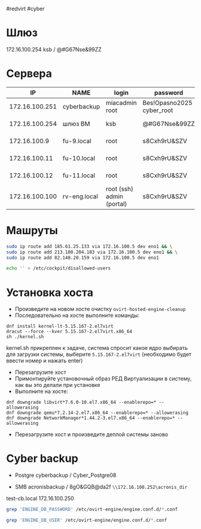 #redvirt #cyber

# Шлюз
172.16.100.254
ksb / @#G67Nse&99ZZ
# Сервера

| IP             | NAME         | login                        | password                     | OS              |
| -------------- | ------------ | ---------------------------- | ---------------------------- | --------------- |
| 172.16.100.251 | cyberbackup  | miacadmin<br>root            | Bes!Opasno2025<br>cyber_root | AL SE 1.8.2     |
| 172.16.100.254 | шлюз ВМ      | ksb                          | @#G67Nse&99ZZ                | Windows 10      |
| 172.16.100.9   | fu-9.local   | root                         | s8Cxh9rU&SZV                 | RED OS 7.3 virt |
| 172.16.100.11  | fu-10.local  | root                         | s8Cxh9rU&SZV                 | RED OS 7.3 virt |
| 172.16.100.12  | fu-11.local  | root                         | s8Cxh9rU&SZV                 | RED OS 7.3 virt |
| 172.16.100.100 | rv-eng.local | root (ssh)<br>admin (portal) | s8Cxh9rU&SZV                 | RED OS 7.3      |
# Машруты

```sh
sudo ip route add 185.61.25.133 via 172.16.100.5 dev eno1 && \
sudo ip route add 213.180.204.183 via 172.16.100.5 dev eno1 && \
sudo ip route add 82.148.20.159 via 172.16.100.5 dev eno1
```

```sh
echo '' > /etc/cockpit/disallowed-users
```


# Установка хоста

- Произведите на новом хосте очистку `ovirt-hosted-engine-cleanup`
- Последовательно на хосте выполните команды:

```
dnf install kernel-lt-5.15.167-2.el7virt
dracut --force --kver 5.15.167-2.el7virt.x86_64
sh ./kernel.sh
```

kernel.sh прикреплен к задаче, система спросит какое ядро выбирать для загрузки системы, выберите `5.15.167-2.el7virt` (необходимо будет ввести номер и нажать enter)

- Перезагрузите хост
- Примонтируйте установочный образ РЕД Виртуализации в систему, как вы это делали при установке
- Выполните на хосте:

```
dnf downgrade libvirt*7.6.0-10.el7.x86_64 --enablerepo=* --allowerasing
dnf downgrade qemu*7.2.14-2.el7.x86_64 --enablerepo=* --allowerasing
dnf downgrade NetworkManager*1.44.2-3.el7.x86_64 --enablerepo=* --allowerasing
```

- Перезагрузите хост и произведите деплой системы заново


# Cyber backup

- Postgre
 cyberbackup / Cyber_Postgre08 
 
 - SMB
acronisbackup / 8gO&GQB@da2f
`\\172.16.100.252\acronis_dir`

test-cb.local
172.16.100.250



```sh
grep 'ENGINE_DB_PASSWORD' /etc/ovirt-engine/engine.conf.d/*.conf
```


```sh
grep 'ENGINE_DB_USER' /etc/ovirt-engine/engine.conf.d/*.conf
```